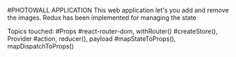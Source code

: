#PHOTOWALL APPLICATION
This web application let's you add and remove the images. Redux has been implemented for managing the state

Topics touched:
#Props
#react-router-dom, withRouter()
#createStore(), Provider
#action, reducer(), payload
#mapStateToProps(), mapDispatchToProps()
